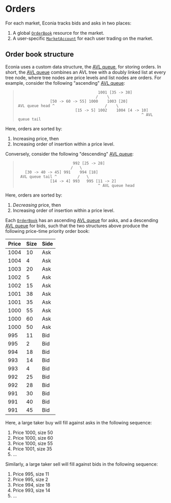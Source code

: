 # Orders

For each market, Econia tracks bids and asks in two places:

1. A global [`OrderBook`] resource for the market.
1. A user-specific [`MarketAccount`] for each user trading on the market.

## Order book structure

Econia uses a custom data structure, the [AVL queue], for storing orders.
In short, the [AVL queue] combines an AVL tree with a doubly linked list at every tree node, where tree nodes are price levels and list nodes are orders.
For example, consider the following "ascending" [AVL queue]:

>                                        1001 [35 -> 38]
>                                       /    \
>                   [50 -> 60 -> 55] 1000    1003 [20]
>     AVL queue head ^                      /    \
>                              [15 -> 5] 1002    1004 [4 -> 10]
>                                                           ^ AVL queue tail

Here, orders are sorted by:

1. Increasing price, then
1. Increasing order of insertion within a price level.

Conversely, consider the following "descending" [AVL queue]:


>                             992 [25 -> 28]
>                            /   \
>        [30 -> 40 -> 45] 991    994 [18]
>      AVL queue tail ^         /   \
>                   [14 -> 4] 993   995 [11 -> 2]
>                                        ^ AVL queue head

Here, orders are sorted by:

1. *Decreasing* price, then
2. Increasing order of insertion within a price level.

Each [`OrderBook`] has an ascending [AVL queue] for asks, and a descending [AVL queue] for bids, such that the two structures above produce the following price-time priority order book:

| Price | Size | Side |
|-------|------|------|
| 1004  | 10   | Ask  |
| 1004  | 4    | Ask  |
| 1003  | 20   | Ask  |
| 1002  | 5    | Ask  |
| 1002  | 15   | Ask  |
| 1001  | 38   | Ask  |
| 1001  | 35   | Ask  |
| 1000  | 55   | Ask  |
| 1000  | 60   | Ask  |
| 1000  | 50   | Ask  |
| 995   | 11   | Bid  |
| 995   | 2    | Bid  |
| 994   | 18   | Bid  |
| 993   | 14   | Bid  |
| 993   | 4    | Bid  |
| 992   | 25   | Bid  |
| 992   | 28   | Bid  |
| 991   | 30   | Bid  |
| 991   | 40   | Bid  |
| 991   | 45   | Bid  |

Here, a large taker buy will fill against asks in the following sequence:

1. Price 1000, size 50
1. Price 1000, size 60
1. Price 1000, size 55
1. Price 1001, size 35
1. ...

Similarly, a large taker sell will fill against bids in the following sequence:

1. Price 995, size 11
1. Price 995, size 2
1. Price 994, size 18
1. Price 993, size 14
1. ...

<!---Alphabetized reference links-->

[AVL queue]:        ../../../src/move/econia/doc/avl_queue.md
[`MarketAccount`]:  ../../../src/move/econia/doc/user.md#0xc0deb00c_user_MarketAccount
[`OrderBook`]:      ../../../src/move/econia/doc/market.md#0xc0deb00c_market_OrderBook